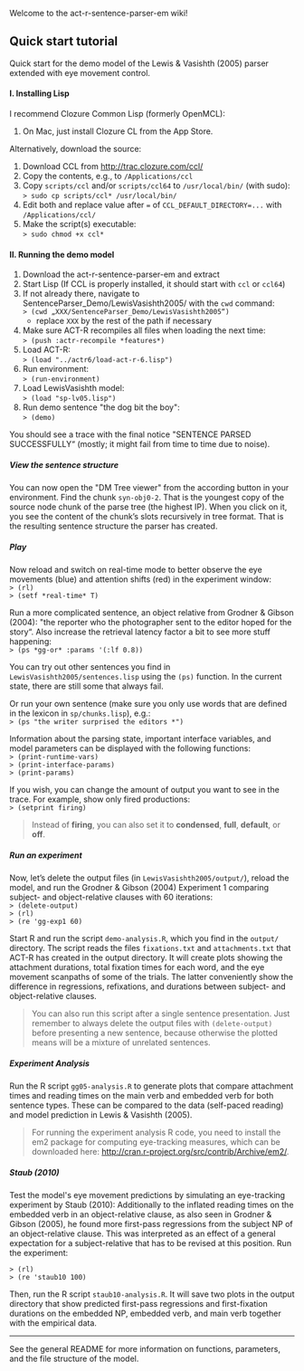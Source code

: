 Welcome to the act-r-sentence-parser-em wiki!

## Quick start tutorial

Quick start for the demo model of the Lewis & Vasishth (2005) parser extended with eye movement control.

#### I. Installing Lisp

I recommend Clozure Common Lisp (formerly OpenMCL):
 
 1. On Mac, just install Clozure CL from the App Store.

Alternatively, download the source:

 1. Download CCL from http://trac.clozure.com/ccl/
 2. Copy the contents, e.g., to `/Applications/ccl`
 3. Copy `scripts/ccl` and/or `scripts/ccl64` to `/usr/local/bin/` (with sudo):  
   `> sudo cp scripts/ccl* /usr/local/bin/`  
 4. Edit both and replace value after `=` of `CCL_DEFAULT_DIRECTORY=...` with `/Applications/ccl/`
 5. Make the script(s) executable:  
   `> sudo chmod +x ccl*`  


#### II. Running the demo model

 1. Download the act-r-sentence-parser-em and extract
 2. Start Lisp (If CCL is properly installed, it should start with `ccl` or `ccl64`)
 3. If not already there, navigate to SentenceParser_Demo/LewisVasishth2005/ with the `cwd` command:  
   `> (cwd „XXX/SentenceParser_Demo/LewisVasishth2005“)`
    - replace `XXX` by the rest of the path if necessary
 4. Make sure ACT-R recompiles all files when loading the next time:  
   `> (push :actr-recompile *features*)`  
 5. Load ACT-R:  
   `> (load "../actr6/load-act-r-6.lisp")`  
 6. Run environment:  
   `> (run-environment)`  
 7. Load LewisVasishth model:  
   `> (load "sp-lv05.lisp")`  
 8. Run demo sentence "the dog bit the boy":  
   `> (demo)`  


You should see a trace with the final notice "SENTENCE PARSED SUCCESSFULLY“ (mostly; it might fail from time to time due to noise).

##### View the sentence structure
You can now open the "DM Tree viewer" from the according button in your environment. Find the chunk `syn-obj0-2`. That is the youngest copy of the source node chunk of the parse tree (the highest IP). When you click on it, you see the content of the chunk’s slots recursively in tree format. That is the resulting sentence structure the parser has created.

##### Play
Now reload and switch on real-time mode to better observe the eye movements (blue) and attention shifts (red) in the experiment window:  
`> (rl)`  
`> (setf *real-time* T)`  

Run a more complicated sentence, an object relative from Grodner & Gibson (2004): "the reporter who the photographer sent to the editor hoped for the story“. Also increase the retrieval latency factor a bit to see more stuff happening:  
`> (ps *gg-or* :params '(:lf 0.8))` 

You can try out other sentences you find in `LewisVasishth2005/sentences.lisp` using the `(ps)` function. In the current state, there are still some that always fail. 

Or run your own sentence (make sure you only use words that are defined in the lexicon in `sp/chunks.lisp`), e.g.:  
`> (ps "the writer surprised the editors *")`  

Information about the parsing state, important interface variables, and model parameters can be displayed with the following functions:  
`> (print-runtime-vars)`  
`> (print-interface-params)`  
`> (print-params)`  

If you wish, you can change the amount of output you want to see in the trace. For example, show only fired productions:  
`> (setprint firing)`  
> Instead of **firing**, you can also set it to **condensed**, **full**, **default**, or **off**.

##### Run an experiment
Now, let’s delete the output files (in `LewisVasishth2005/output/`), reload the model, and run the Grodner & Gibson (2004) Experiment 1 comparing subject- and object-relative clauses with 60 iterations:  
`> (delete-output)`  
`> (rl)`  
`> (re 'gg-exp1 60)`  

Start R and run the script `demo-analysis.R`, which you find in the `output/` directory.
The script reads the files `fixations.txt` and `attachments.txt` that ACT-R has created in the output directory. It will create plots showing the attachment durations, total fixation times for each word, and the eye movement scanpaths of some of the trials. The latter conveniently show the difference in regressions, refixations, and durations between subject- and object-relative clauses.

> You can also run this script after a single sentence presentation. Just remember to always delete the output files with `(delete-output)` before presenting a new sentence, because otherwise the plotted means will be a mixture of unrelated sentences.

##### Experiment Analysis
Run the R script `gg05-analysis.R` to generate plots that compare attachment times and reading times on the main verb and embedded verb for both sentence types. These can be compared to the data (self-paced reading) and model prediction in Lewis & Vasishth (2005).

> For running the experiment analysis R code, you need to install the em2 package for computing eye-tracking measures, which can be downloaded here: http://cran.r-project.org/src/contrib/Archive/em2/.

##### Staub (2010)
Test the model's eye movement predictions by simulating an eye-tracking experiment by Staub (2010): Additionally to the inflated reading times on the embedded verb in an object-relative clause, as also seen in Grodner & Gibson (2005), he found more first-pass regressions from the subject NP of an object-relative clause. This was interpreted as an effect of a general expectation for a subject-relative that has to be revised at this position. Run the experiment:

`> (rl)`  
`> (re 'staub10 100)`  

Then, run the R script `staub10-analysis.R`. It will save two plots in the output directory that show predicted first-pass regressions and first-fixation durations on the embedded NP, embedded verb, and main verb together with the empirical data.

---

See the general README for more information on functions, parameters, and the file structure of the model.







 


